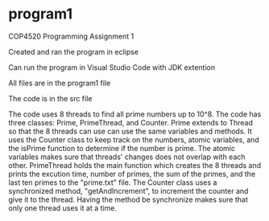 # program1
COP4520 Programming Assignment 1

Created and ran the program in eclipse

Can run the program in Visual Studio Code with JDK extention

All files are in the program1 file

The code is in the src file

The code uses 8 threads to find all prime numbers up to 10^8. The code has three classes: Prime, PrimeThread, and Counter. Prime extends to Thread so that the 8 threads can use can use the same variables and methods. It uses the Counter class to keep track on the numbers, atomic variables, and the isPrime function to determine if the number is prime. The atomic variables makes sure that threads' changes does not overlap with each other. PrimeThread holds the main function which creates the 8 threads and prints the excution time, number of primes, the sum of the primes, and the last ten primes to the "prime.txt" file. The Counter class uses a synchronized method, "getAndIncrement", to increment the counter and give it to the thread. Having the method be synchronize makes sure that only one thread uses it at a time.
